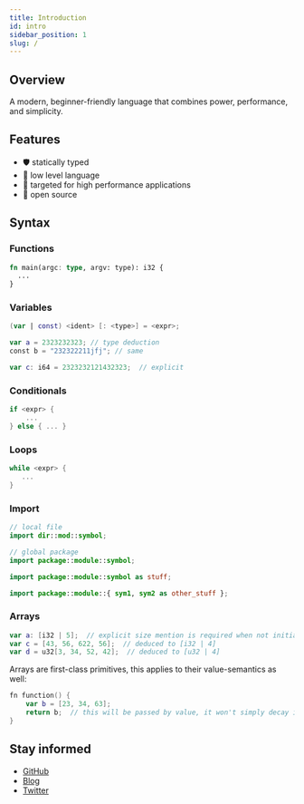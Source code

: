 ```yaml
---
title: Introduction
id: intro
sidebar_position: 1
slug: /
---
```


## Overview

A modern, beginner-friendly language that combines power, performance, and simplicity.

## Features

- 🛡️ statically typed 
- 🔢 low level language 
- 🚀 targeted for high performance applications
- 🤝 open source

## Syntax

### Functions

```rust
fn main(argc: type, argv: type): i32 {
  ...
}
```
### Variables

```swift
(var | const) <ident> [: <type>] = <expr>;

var a = 2323232323; // type deduction
const b = "232322211jfj"; // same

var c: i64 = 2323232121432323;  // explicit
```

### Conditionals

```swift
if <expr> {
    ... 
} else { ... }
```

### Loops

```swift
while <expr> {
   ...
}
```

### Import

```swift
// local file
import dir::mod::symbol; 

// global package
import package::module::symbol; 

import package::module::symbol as stuff;

import package::module::{ sym1, sym2 as other_stuff };
```

### Arrays

```swift
var a: [i32 | 5];  // explicit size mention is required when not initialized
var c = [43, 56, 622, 56];  // deduced to [i32 | 4]
var d = u32[3, 34, 52, 42];  // deduced to [u32 | 4]
```

Arrays are first-class primitives, this applies to their value-semantics as well:
```swift
fn function() {
    var b = [23, 34, 63];
    return b;  // this will be passed by value, it won't simply decay into a pointer
}
```

## Stay informed

- [GitHub](https://github.com/SwirlLang)
- [Blog](/blog)
- [Twitter](https://twitter.com/swirllang)